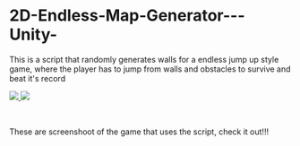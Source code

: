 # 2D-Endless-Map-Generator---Unity-
This is a script that randomly generates walls for a endless jump up style game, where the player has to jump from walls and obstacles to survive and beat it's record
<a href="https://sheepcode.itch.io/jump-up">
  <p>
    <img src="https://img.itch.zone/aW1hZ2UvNjkzMjI4LzQwNzg5ODYuanBn/347x500/IVgbCB.jpg">
    <img src="https://img.itch.zone/aW1hZ2UvNjkzMjI4LzQwNzg5ODcuanBn/347x500/pg7tHu.jpg">
  </p>
</a>
<br>

These are screenshoot of the game that uses the script, check it out!!!
